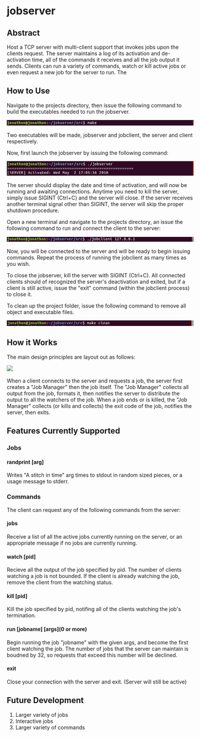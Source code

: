 # jobserver

## Abstract
Host a TCP server with multi-client support that invokes jobs upon the clients request. The server maintains a log of its activation and de-activation time, all of the commands it receives and all the job output it sends. Clients can run a variety of commands, watch or kill active jobs or even request a new job for the server to run. The 

## How to Use
Navigate to the projects directory, then issue the following command to build the executables needed to run the jobserver.

![](images/make.png)

Two executables will be made, jobserver and jobclient, the server and client respectively. 

Now, first launch the jobserver by issuing the following command:

![](images/jobserver.png)

The server should display the date and time of activation, and will now be running and awaiting connections. Anytime you need to kill the server, simply issue SIGINT (Ctrl+C) and the server will close. If the server receives another terminal signal other than SIGINT, the server will skip the proper shutdown procedure.

Open a new terminal and navigate to the projects directory, an issue the following command to run and connect the client to the server:

![](images/jobclient.png)

Now, you will be connected to the server and will be ready to begin issuing commands. Repeat the process of running the jobclient as many times as you wish.

To close the jobserver, kill the server with SIGINT (Ctrl+C). All connected clients should of recognized the server's deactivation and exited, but if a client is still active, issue the "exit" command (within the jobclient process) to close it.

To clean up the project folder, issue the following command to remove all object and executable files.

![](images/make_clean.png)

## How it Works
The main design principles are layout out as follows:  

![](images/server_diagram.png)

When a client connects to the server and requests a job, the server first creates a "Job Manager" then the job itself. The "Job Manager"
collects all output from the job, formats it, then notifies the server to distribute the output to all the watchers of the job. When a
job ends or is killed, the "Job Manager" collects (or kills and collects) the exit code of the job, notifies the server, then exits.

## Features Currently Supported
### Jobs
#### randprint [arg]
Writes "A stitch in time" arg times to stdout in random sized pieces, or a usage message
to stderr.

### Commands
The client can request any of the following commands from the server:  
#### jobs
Receive a list of all the active jobs currently running on the server, or an appropriate message if no jobs are currently running.
#### watch [pid]
Recieve all the output of the job specified by pid. The number of clients watching a job is not bounded. If the client is already watching the job, remove the client from the watching status.
#### kill [pid]
Kill the job specified by pid, notifing all of the clients watching the job's termination.
#### run [jobname] [args](0 or more)
Begin running the job "jobname" with the given args, and become the first client watching the job. The number of jobs that the server can maintain is boudned by 32, so requests that exceed this number will be declined.
#### exit
Close your connection with the server and exit. (Server will still be active)

## Future Development
1. Larger variety of jobs
2. Interactive jobs
3. Larger variety of commands

